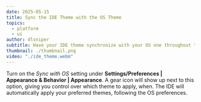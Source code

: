 ```yaml
---
date: 2025-05-15
title: Sync the IDE Theme with the OS Theme
topics:
  - platform
  - ui
author: dlsniper
subtitle: Have your IDE theme synchronize with your OS one throughout the day.
thumbnail: ./thumbnail.png
video: "./ide_theme.webm"
---
```


Turn on the _Sync with OS_ setting under **Settings/Preferences | Appearance & Behavior | Appearance**. A gear icon will show up next to this option, giving you control over which theme to apply, when. The IDE will automatically apply your preferred themes, following the OS preferences.
